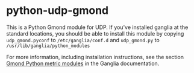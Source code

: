 python-udp-gmond
================

This is a Python Gmond module for UDP. If you've installed ganglia at the
standard locations, you should be able to install this module by copying
`udp_gmond.pyconf` to `/etc/ganglia/conf.d` and `udp_gmond.py` to
`/usr/lib/ganglia/python_modules`
     
For more information, including installation instructions, see the section
[Gmond Python metric modules][1] in the Ganglia documentation.

  [1]: http://sourceforge.net/apps/trac/ganglia/wiki/ganglia_gmond_python_modules
